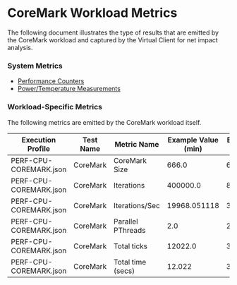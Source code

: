 ﻿# CoreMark Workload Metrics
The following document illustrates the type of results that are emitted by the CoreMark workload and captured by the
Virtual Client for net impact analysis.

### System Metrics
* [Performance Counters](./PerformanceCounterMetrics.md)
* [Power/Temperature Measurements](./PowerMetrics.md)

### Workload-Specific Metrics
The following metrics are emitted by the CoreMark workload itself.

| Execution Profile   | Test Name | Metric Name | Example Value (min) | Example Value (max) | Example Value (avg) | Unit |
|---------------------|-----------|-------------|---------------------|---------------------|---------------------|------|
| PERF-CPU-COREMARK.json | CoreMark | CoreMark Size | 666.0 | 666.0 | 666.0 | bytes |
| PERF-CPU-COREMARK.json | CoreMark | Iterations | 400000.0 | 800000.0 | 773160.1731601731 | iterations |
| PERF-CPU-COREMARK.json | CoreMark | Iterations/Sec | 19968.051118 | 33889.689062 | 33081.75554433839 | iterations/sec |
| PERF-CPU-COREMARK.json | CoreMark | Parallel PThreads | 2.0 | 2.0 | 2.0 | threads |
| PERF-CPU-COREMARK.json | CoreMark | Total ticks | 12022.0 | 36126.0 | 23365.67617325762 | ticks |
| PERF-CPU-COREMARK.json | CoreMark | Total time (secs) | 12.022 | 36.126 | 23.365676173257606 | secs |
